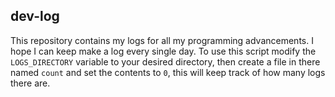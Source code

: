 dev-log
---
This repository contains my logs for all my programming advancements. I hope I can keep make a log every single day. To use this script modify the `LOGS_DIRECTORY` variable to your desired directory, then create a file in there named `count` and set the contents to `0`, this will keep track of how many logs there are.
